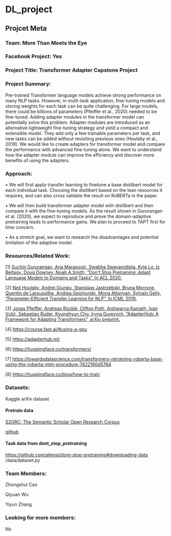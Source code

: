 # DL_project

## Projcet Meta

### Team: More Than Meets the Eye

### Facebook Project: Yes

### Project Title: Transformer Adapter Capstone Project

### Project Summary:

Pre-trained Transformer language models achieve strong performance on many NLP tasks. However, in multi-task application, fine-tuning models and storing weights for each task can be quite challenging. For large models, there could be billions of parameters (Pfeiffer et al., 2020) needed to be fine-tuned. Adding adapter modules in the transformer model can potentially solve this problem. Adapter modules are introduced as an alternative lightweight fine-tuning strategy and yield a compact and extensible model. They add only a few trainable parameters per task, and new tasks can be added without revisiting previous ones (Houlsby et al., 2019). We would like to create adapters for transformer model and compare the performance with advanced fine-tuning alone. We want to understand how the adapter module can improve the efficiency and discover more benefits of using the adapters.


### Approach:

•	We will first apply transfer learning to finetune a base distilbert model for each individual task. Choosing the distilbert based on the lean resources it requires, and can also cross validate the result on RoBERTa in the paper.

•	We will then build transformer adapter model with distilbert and then compare it with the fine-tuning models. As the result shown in Gururangan et al. (2020), we expect to reproduce and prove the domain-adaptive pretraining leads to performance gains. We plan to proceed to TAPT first for time concern.

•	As a stretch goal, we want to research the disadvantages and potential limitation of the adaptive model.

### Resources/Related Work:
[1] [Suchin Gururangan, Ana Marasović, Swabha Swayamdipta, Kyle Lo, Iz Beltagy, Doug Downey, Noah A.Smith, “Don't Stop Pretraining: Adapt Language Models to Domains and Tasks“, In ACL 2020.](https://arxiv.org/abs/2004.10964)

[2] [Neil Houlsby, Andrei Giurgiu, Stanislaw Jastrzebski, Bruna Morrone, Quentin de Laroussilhe, Andrea Gesmundo, Mona Attariyan, Sylvain Gelly, “Parameter-Efficient Transfer Learning for NLP”, In ICML 2019.](https://arxiv.org/abs/1902.00751)

[3] [Jonas Pfeiffer, Andreas Rücklé, Clifton Poth, Aishwarya Kamath, Ivan Vulić, Sebastian Ruder, Kyunghyun Cho, Iryna Gurevych, “AdapterHub: A Framework for Adapting Transformers”, arXiv preprint.](https://arxiv.org/abs/2007.07779)

[4] https://course.fast.ai/#using-a-gpu

[5] https://adapterhub.ml/

[6] https://huggingface.co/transformers/

[7] https://towardsdatascience.com/transformers-retraining-roberta-base-using-the-roberta-mlm-procedure-7422160d5764

[8] https://huggingface.co/blog/how-to-train

### Datasets:

Kaggle arXiv dataset

#### Pretrain data

[S2ORC: The Semantic Scholar Open Research Corpus](https://arxiv.org/abs/1911.02782)

[github](https://github.com/allenai/s2orc)


#### Task data from dont_stop_pretraining

https://github.com/allenai/dont-stop-pretraining#downloading-data
/data/dataset.py


### Team Members:

Zhongshui Cao

Qiyuan Wu

Yiyun Zhang

### Looking for more members:
No
